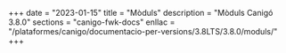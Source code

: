 +++
date        = "2023-01-15"
title       = "Mòduls"
description = "Mòduls Canigó 3.8.0"
sections    = "canigo-fwk-docs"
enllac		= "/plataformes/canigo/documentacio-per-versions/3.8LTS/3.8.0/moduls/"
+++